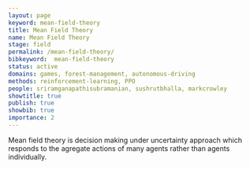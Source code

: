 ```yaml
---
layout: page
keyword: mean-field-theory
title: Mean Field Theory
name: Mean Field Theory
stage: field
permalink: /mean-field-theory/
bibkeyword:  mean-field-theory
status: active
domains: games, forest-management, autonomous-driving
methods: reinforcement-learning, PPO
people: sriramganapathisubramanian, sushrutbhalla, markcrowley
showtitle: true
publish: true
showbib: true
importance: 2
---
```

Mean field theory is decision making under uncertainty approach which responds to the agregate actions of many agents rather than agents individually.

